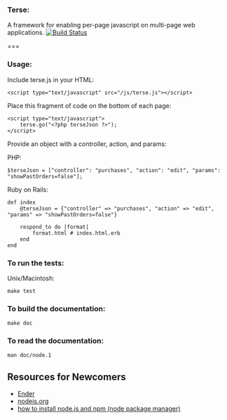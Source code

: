 ### Terse:

A framework for enabling per-page javascript on multi-page web applications. [![Build Status](https://secure.travis-ci.org/breerly/terse.png?branch=master)](http://travis-ci.org/breerly/terse)

===

### Usage:

Include terse.js in your HTML:

    <script type="text/javascript" src="/js/terse.js"></script>


Place this fragment of code on the bottom of each page:

    <script type="text/javascript">
        terse.go("<?php terseJson ?>");
    </script>

Provide an object with a controller, action, and params: 

PHP:

    $terseJson = ["controller": "purchases", "action": "edit", "params": "showPastOrders=false"];

Ruby on Rails:

    def index
        @terseJson = {"controller" => "purchases", "action" => "edit", "params" => "showPastOrders=false"}

        respond_to do |format|
            format.html # index.html.erb
        end
    end

### To run the tests:

Unix/Macintosh:

    make test

### To build the documentation:

    make doc

### To read the documentation:

    man doc/node.1

Resources for Newcomers
---
  - [Ender](http://ender.no.de/)
  - [nodejs.org](http://nodejs.org/)
  - [how to install node.js and npm (node package manager)](http://joyeur.com/2010/12/10/installing-node-and-npm/)

